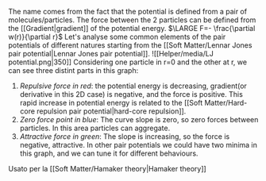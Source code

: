 The name comes from the fact that the potential is defined from a pair of molecules/particles. The force between the 2 particles can be defined from the [[Gradient|gradient]] of the potential energy.
$\LARGE F=- \frac{\partial w(r)}{\partial r}$ 
Let's analyse some common elements of the pair potentials of different natures starting from the [[Soft Matter/Lennar Jones pair potential|Lennar Jones pair potential]].
![[Helper/media/LJ potential.png|350]]
Considering one particle in r=0 and the other at r, we can see three distint parts in this graph:
1. *Repulsive force in red*: the potential energy is decreasing, gradient(or derivative in this 2D case) is negative, and the force is positive. This rapid increase in potential energy is related to the [[Soft Matter/Hard-core repulsion pair potential|hard-core repulsion]].
2. *Zero force point in blue*: The curve slope is zero, so zero forces between particles. In this area particles can aggregate. 
3. *Attractive force in green*: The slope is increasing, so the force is negative, attractive.
In other pair potentials we could have two minima in this graph, and we can tune it for different behaviours.


Usato per la [[Soft Matter/Hamaker theory|Hamaker theory]]
